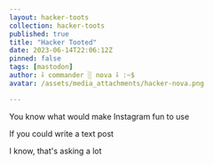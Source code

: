 ```yaml
---
layout: hacker-toots
collection: hacker-toots
published: true
title: "Hacker Tooted"
date: 2023-06-14T22:06:12Z
pinned: false
tags: [mastodon]
author: ⸸ commander ░ nova ⸸ :~$
avatar: /assets/media_attachments/hacker-nova.png

---
```


<p>You know what would make Instagram fun to use</p><p>If you could write a text post</p><p>I know, that&#39;s asking a lot</p>


